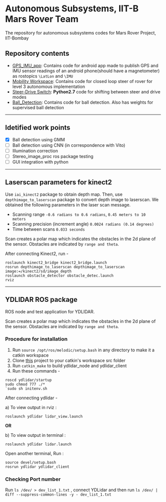 # Autonomous Subsystems, IIT-B Mars Rover Team
The repository for autonomous subsystems codes for Mars Rover Project, IIT-Bombay

## Repository contents 

* [GPS_IMU_app](./GPS_IMU_app): Contains code for android app made to publish GPS and IMU sensor readings of an android phone(should have a magnetometer) as rostopics `\LatLon` and `\IMU`
* [Mobility Workspace](./mobility_ws): Contains code for closed loop steer of rover for level 3 autonomous implementation
* [Steer-Drive Switch](./steer_drive_switch.py): **Python2.7** code for shifting between steer and drive modes
* [Ball_Detection](./Ball_Detection): Contains code for ball detection. Also has weights for supervised ball detection
---
## Idetified work points

- [x] Ball detection using GMM
- [ ] Ball detection using CNN (in correspondence with Vito)
- [ ] Illumination correction
- [ ] Stereo_image_proc ros package testing
- [ ] GUI integration with python

---
## Laserscan parameters for kinect2

Use `iai_kinect2` package to obtain depth map. Then, use `depthimage_to_laserscan` package to convert depth image to laserscan. We obtained the following parameters in the laser scan message.

* Scanning range `-0.6 radians to 0.6 radians`, `0.45 meters to 10 meters`
* Scanning precision (increment angle) `0.0024 radians (0.14 degrees)`
* Time between scans `0.033 seconds`

Scan creates a polar map which indicates the obstacles in the 2d plane of the sensor. Obstacles are indicated by `range and theta`.

After connecting Kinect2, run -
```
roslaunch kinect2_bridge kinect2_bridge.launch
rosrun depthimage_to_laserscan depthimage_to_laserscan image:=/kinect2/sd/image_depth
roslaunch obstacle_detector obstacle_detec.launch
rviz
```  
---

## YDLIDAR ROS package

ROS node and test application for YDLIDAR.

Scan creates a polar map which indicates the obstacles in the 2d plane of the sensor. Obstacles are indicated by `range and theta`.

### Procedure for installation

1) Run `source /opt/ros/melodic/setup.bash` in any directory to make it a catkin workspace
2) Clone [this](https://github.com/EAIBOT/ydlidar.git) project to your catkin's workspace src folder
3) Run `catkin_make` to build ydlidar_node and ydlidar_client
4) Run these commands -

```
roscd ydlidar/startup
sudo chmod 777 ./*
`sudo sh initenv.sh
```

After connecting ydlidar -

a) To view output in rviz : 

`roslaunch ydlidar lidar_view.launch`

**OR**

b) To view output in terminal :

`roslaunch ydlidar lidar.launch`

Open another terminal, Run : 

```
source devel/setup.bash
rosrun ydlidar ydlidar_client
``` 

### Checking Port number

Run `ls /dev/ > dev_list_1.txt` , connect YDLidar and then run `ls /dev/ | diff --suppress-common-lines -y - dev_list_1.txt`